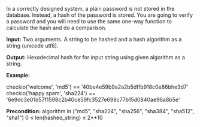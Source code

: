 In a correctly designed system, a plain password is not stored in the database. Instead, a hash of the password is stored. You are going to verify a password and you will need to use the same one-way function to calculate the hash and do a comparison.

<b>Input:</b> Two arguments. A string to be hashed and a hash algorithm as a string (unicode utf8).

<b>Output:</b>  Hexadecimal hash for for input string using given algorithm as a string.

<b> Example:</b> 

checkio('welcome', 'md5') == '40be4e59b9a2a2b5dffb918c0e86bhe3d7'</br>
checkio('happy spam', 'sha224') == '6e9dc3e01d57f1598c2b40ce59fc3527e698c77b15d0840ae96a8b5e'

<b>Precondition:</b>
algorithm in ("md5", "sha224", "sha256", "sha384", "sha512", "sha1")
0 ≤ len(hashed_string) ≤ 2**10